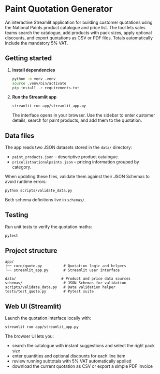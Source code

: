 # Paint Quotation Generator

An interactive Streamlit application for building customer quotations using the National Paints product catalogue and price list. The tool lets sales teams search the catalogue, add products with pack sizes, apply optional discounts, and export quotations as CSV or PDF files. Totals automatically include the mandatory 5% VAT.

## Getting started

1. **Install dependencies**
   ```bash
   python -m venv .venv
   source .venv/bin/activate
   pip install -r requirements.txt
   ```

2. **Run the Streamlit app**
   ```bash
   streamlit run app/streamlit_app.py
   ```
   The interface opens in your browser. Use the sidebar to enter customer details, search for paint products, and add them to the quotation.

## Data files

The app reads two JSON datasets stored in the `data/` directory:

- `paint_products.json` – descriptive product catalogue.
- `pricelistnationalpaints.json` – pricing information grouped by category.

When updating these files, validate them against their JSON Schemas to avoid runtime errors:

```bash
python scripts/validate_data.py
```

Both schema definitions live in `schemas/`.

## Testing

Run unit tests to verify the quotation maths:

```bash
pytest
```

## Project structure

```
app/
├── core/quote.py          # Quotation logic and helpers
└── streamlit_app.py       # Streamlit user interface

data/                     # Product and price data sources
schemas/                   # JSON Schemas for validation
scripts/validate_data.py   # Data validation helper
tests/test_quote.py        # Pytest suite
```

## Web UI (Streamlit)

Launch the quotation interface locally with:

```bash
streamlit run app/streamlit_app.py
```

The browser UI lets you:

- search the catalogue with instant suggestions and select the right pack size
- enter quantities and optional discounts for each line item
- review running subtotals with 5% VAT automatically applied
- download the current quotation as CSV or export a simple PDF invoice
